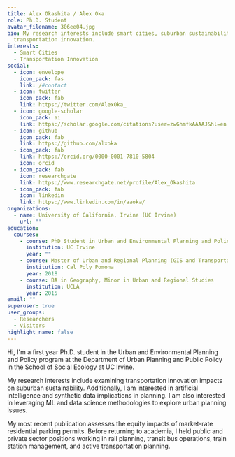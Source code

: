 ```yaml
---
title: Alex Okashita / Alex Oka
role: Ph.D. Student
avatar_filename: 306ee04.jpg
bio: My research interests include smart cities, suburban sustainability, and
  transportation innovation.
interests:
  - Smart Cities
  - Transportation Innovation
social:
  - icon: envelope
    icon_pack: fas
    link: /#contact
  - icon: twitter
    icon_pack: fab
    link: https://twitter.com/AlexOka_
  - icon: google-scholar
    icon_pack: ai
    link: https://scholar.google.com/citations?user=zwGhmfkAAAAJ&hl=en
  - icon: github
    icon_pack: fab
    link: https://github.com/alxoka
  - icon_pack: fab
    link: https://orcid.org/0000-0001-7810-5804
    icon: orcid
  - icon_pack: fab
    icon: researchgate
    link: https://www.researchgate.net/profile/Alex_Okashita
  - icon_pack: fab
    icon: linkedin
    link: https://www.linkedin.com/in/aaoka/
organizations:
  - name: University of California, Irvine (UC Irvine)
    url: ""
education:
  courses:
    - course: PhD Student in Urban and Environmental Planning and Policy
      institution: UC Irvine
      year: ""
    - course: Master of Urban and Regional Planning (GIS and Transportation Focus)
      institution: Cal Poly Pomona
      year: 2018
    - course: BA in Geography, Minor in Urban and Regional Studies
      institution: UCLA
      year: 2015
email: ""
superuser: true
user_groups:
  - Researchers
  - Visitors
highlight_name: false
---
```

Hi, I'm a first year Ph.D. student in the Urban and Environmental Planning and Policy program at the Department of Urban Planning and Public Policy in the School of Social Ecology at UC Irvine.

My research interests include examining transportation innovation impacts on suburban sustainability. Additionally, I am interested in artificial intelligence and synthetic data implications in planning. I am also interested in leveraging ML and data science methodologies to explore urban planning issues. 

My most recent publication assesses the equity impacts of market-rate residential parking permits. Before returning to academia, I held public and private sector positions working in rail planning, transit bus operations, train station management, and active transportation planning.
